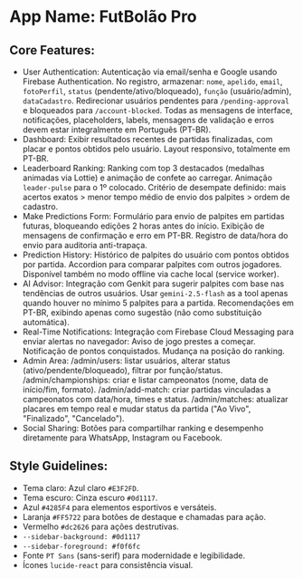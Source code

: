 # **App Name**: FutBolão Pro

## Core Features:

- User Authentication: Autenticação via email/senha e Google usando Firebase Authentication. No registro, armazenar: `nome`, `apelido`, `email`, `fotoPerfil`, `status` (pendente/ativo/bloqueado), `função` (usuário/admin), `dataCadastro`. Redirecionar usuários pendentes para `/pending-approval` e bloqueados para `/account-blocked`. Todas as mensagens de interface, notificações, placeholders, labels, mensagens de validação e erros devem estar integralmente em Português (PT-BR).
- Dashboard: Exibir resultados recentes de partidas finalizadas, com placar e pontos obtidos pelo usuário. Layout responsivo, totalmente em PT-BR.
- Leaderboard Ranking: Ranking com top 3 destacados (medalhas animadas via Lottie) e animação de confete ao carregar. Animação `leader-pulse` para o 1º colocado. Critério de desempate definido: mais acertos exatos > menor tempo médio de envio dos palpites > ordem de cadastro.
- Make Predictions Form: Formulário para envio de palpites em partidas futuras, bloqueando edições 2 horas antes do início. Exibição de mensagens de confirmação e erro em PT-BR. Registro de data/hora do envio para auditoria anti-trapaça.
- Prediction History: Histórico de palpites do usuário com pontos obtidos por partida. Accordion para comparar palpites com outros jogadores. Disponível também no modo offline via cache local (service worker).
- AI Advisor: Integração com Genkit para sugerir palpites com base nas tendências de outros usuários. Usar `gemini-2.5-flash` as a tool apenas quando houver no mínimo 5 palpites para a partida. Recomendações em PT-BR, exibindo apenas como sugestão (não como substituição automática).
- Real-Time Notifications: Integração com Firebase Cloud Messaging para enviar alertas no navegador: Aviso de jogo prestes a começar. Notificação de pontos conquistados. Mudança na posição do ranking.
- Admin Area: /admin/users: listar usuários, alterar status (ativo/pendente/bloqueado), filtrar por função/status. /admin/championships: criar e listar campeonatos (nome, data de início/fim, formato). /admin/add-match: criar partidas vinculadas a campeonatos com data/hora, times e status. /admin/matches: atualizar placares em tempo real e mudar status da partida ("Ao Vivo", "Finalizado", "Cancelado").
- Social Sharing: Botões para compartilhar ranking e desempenho diretamente para WhatsApp, Instagram ou Facebook.

## Style Guidelines:

- Tema claro: Azul claro `#E3F2FD`.
- Tema escuro: Cinza escuro `#0d1117`.
- Azul `#4285F4` para elementos esportivos e versáteis.
- Laranja `#FF5722` para botões de destaque e chamadas para ação.
- Vermelho `#dc2626` para ações destrutivas.
- `--sidebar-background: #0d1117`
- `--sidebar-foreground: #f0f6fc`
- Fonte `PT Sans` (sans-serif) para modernidade e legibilidade.
- Ícones `lucide-react` para consistência visual.